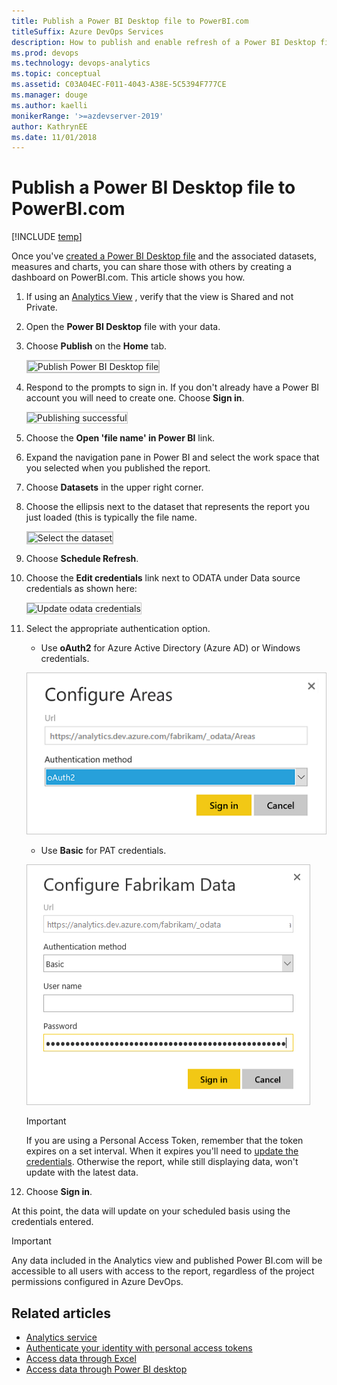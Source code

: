 ```yaml
---
title: Publish a Power BI Desktop file to PowerBI.com  
titleSuffix: Azure DevOps Services 
description: How to publish and enable refresh of a Power BI Desktop file to PowerBI.com that uses the Analytics Service for Azure DevOps 
ms.prod: devops
ms.technology: devops-analytics
ms.topic: conceptual
ms.assetid: C03A04EC-F011-4043-A38E-5C5394F777CE 
ms.manager: douge
ms.author: kaelli
monikerRange: '>=azdevserver-2019'
author: KathrynEE
ms.date: 11/01/2018
---
```


# Publish a Power BI Desktop file to PowerBI.com 

[!INCLUDE [temp](../../_shared/version-azure-devops.md)]

Once you've [created a Power BI Desktop file](access-analytics-power-bi.md) and the associated datasets, measures and charts, you can share those with others by creating a dashboard on PowerBI.com. This article shows you how.   

1. If using an [Analytics View](../analytics/what-are-analytics-views.md) , verify that the view is Shared and not Private.

0. Open the **Power BI Desktop** file with your data.  

0. Choose **Publish** on the **Home** tab. 

    <img src="_img/publish-1.png" alt="Publish Power BI Desktop file" style="border: 2px solid #C3C3C3;" /> 

0. Respond to the prompts to sign in. If you don't already have a Power BI account you will need to create one. Choose **Sign in**.
  
     <img src="_img/publish-2.png" alt="Publishing successful" style="border: 1px solid #C3C3C3;" />

0. Choose the **Open 'file name' in Power BI** link.

0. Expand the navigation pane in Power BI and select the work space that you selected when you published the report.  

0. Choose **Datasets** in the upper right corner.

0. Choose the ellipsis next to the dataset that represents the report you just loaded (this is typically the file name.   

     <img src="_img/publish-3.png" alt="Select the dataset" style="border: 2px solid #C3C3C3;" />

0. Choose **Schedule Refresh**.  

0. Choose the **Edit credentials** link next to ODATA under Data source credentials as shown here:

     <img src="_img/publish-4.png" alt="Update odata credentials" style="border: 1px solid #C3C3C3;" />

0. Select the appropriate authentication option. 

	* Use **oAuth2**  for Azure Active Directory (Azure AD) or Windows credentials.

    ![Configure Areas dialog](_img/aad-auth-power-bi.png)
 
	* Use **Basic** for PAT credentials.   

    ![Configure Fabrikam Data dialog, Enter credentials](_img/publish-5.png)

	> [!IMPORTANT]  
	> If you are using a Personal Access Token, remember that the token expires on a set interval. When it expires you'll need to [update the credentials](../analytics/client-authentication-options.md#update-credentials). Otherwise the report, while still displaying data, won't update with the latest data.

0. Choose **Sign in**.  

At this point, the data will update on your scheduled basis using the credentials entered.

> [!IMPORTANT]   
> Any data included in the Analytics view and published Power BI.com will be accessible to all users with access to the report, regardless of the project permissions configured in Azure DevOps.    


## Related articles

- [Analytics service](index.md)  
- [Authenticate your identity with personal access tokens](../../organizations/accounts/use-personal-access-tokens-to-authenticate.md)  
- [Access data through Excel](../analytics/access-analytics-excel.md)  
- [Access data through Power BI desktop](access-analytics-power-bi.md)  


